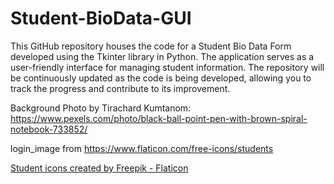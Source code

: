 # Student-BioData-GUI
This GitHub repository houses the code for a Student Bio Data Form developed using the Tkinter library in Python. The application serves as a user-friendly interface for managing student information. The repository will be continuously updated as the code is being developed, allowing you to track the progress and contribute to its improvement.



Background Photo by Tirachard Kumtanom: https://www.pexels.com/photo/black-ball-point-pen-with-brown-spiral-notebook-733852/

login_image from https://www.flaticon.com/free-icons/students

<a href="https://www.flaticon.com/free-icons/student" title="student icons">Student icons created by Freepik - Flaticon</a>